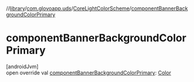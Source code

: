//[library](../../../index.md)/[com.glovoapp.uds](../index.md)/[CoreLightColorScheme](index.md)/[componentBannerBackgroundColorPrimary](component-banner-background-color-primary.md)

# componentBannerBackgroundColorPrimary

[androidJvm]\
open override val [componentBannerBackgroundColorPrimary](component-banner-background-color-primary.md): [Color](https://developer.android.com/reference/kotlin/androidx/compose/ui/graphics/Color.html)
